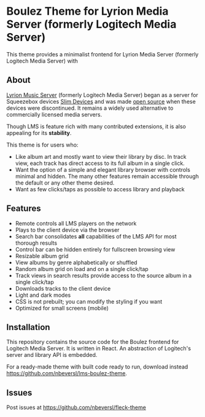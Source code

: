 # Boulez Theme for Lyrion Media Server (formerly Logitech Media Server)

This theme provides a minimalist frontend for Lyrion Media Server (formerly Logitech Media Server) with 

## About

[Lyrion Music Server](https://lyrion.org/) (formerly Logitech Media Server) began as a server for Squeezebox devices [Slim Devices](https://en.wikipedia.org/wiki/Squeezebox_(network_music_player)) and was made [open source](https://github.com/LMS-Community) when these devices were discontinued. It remains a widely used alternative to commercially licensed media servers.

Though LMS is feature rich with many contributed extensions, it is also appealing for its **stability**.

This theme is for users who:

- Like album art and mostly want to view their library by disc. In track view, each track has direct access to its full album in a single click.
- Want the option of a simple and elegant library browser with controls minimal and hidden. The many other features remain accessible through the default or any other theme desired.
- Want as few clicks/taps as possible to access library and playback

## Features

- Remote controls all LMS players on the network
- Plays to the client device via the browser
- Search bar consolidates **all** capabilities of the LMS API for most thorough results
- Control bar can be hidden entirely for fullscreen browsing view
- Resizable album grid
- View albums by genre alphabetically or shuffled
- Random album grid on load and on a single click/tap
- Track views in search results provide access to the source album in a single click/tap
- Downloads tracks to the client device
- Light and dark modes
- CSS is not prebuilt; you can modify the styling if you want
- Optimized for small screens (mobile)

## Installation

This repository contains the source code for the Boulez frontend for Logitech Media Server. It is written in React. An abstraction of Logitech's server and library API is embedded.

For a ready-made theme with built code ready to run, download instead https://github.com/nbeversl/lms-boulez-theme.

## Issues

Post issues at https://github.com/nbeversl/fleck-theme 
